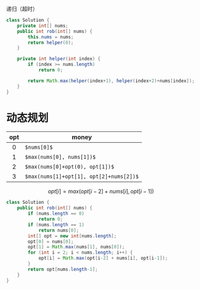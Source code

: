 递归（超时）

```java
class Solution {
    private int[] nums;
    public int rob(int[] nums) {
        this.nums = nums;
        return helper(0);
    }

    private int helper(int index) {
        if (index >= nums.length)
            return 0;

        return Math.max(helper(index+1), helper(index+2)+nums[index]);
    }
}
```


# 动态规划

|opt|money|
|:--:|---|
|0|`$nums[0]$`|
|1|`$max(nums[0], nums[1])$`
|2|`$max(nums[0]+opt(0), opt[1])$`
|3|`$max(nums[1]+opt[1], opt[2]+nums[2])$`

```math
opt[i] = max(opt[i-2] + nums[i], opt[i-1])
```


```java
class Solution {
    public int rob(int[] nums) {
        if (nums.length == 0)
            return 0;
        if (nums.length == 1)
            return nums[0];
        int[] opt = new int[nums.length];
        opt[0] = nums[0];
        opt[1] = Math.max(nums[1], nums[0]);
        for (int i = 2; i < nums.length; i++) {
            opt[i] = Math.max(opt[i-2] + nums[i], opt[i-1]);
        }
        return opt[nums.length-1];
    }
}
```